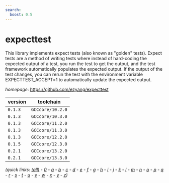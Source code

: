 ```yaml
---
search:
  boost: 0.5
---
```

# expecttest

This library implements expect tests (also known as "golden" tests). Expect tests are a method of  writing tests where instead of hard-coding the expected output of a test, you run the test to get the output, and  the test framework automatically populates the expected output. If the output of the test changes, you can rerun  the test with the environment variable EXPECTTEST_ACCEPT=1 to automatically update the expected output.

*homepage*: <https://github.com/ezyang/expecttest>

version | toolchain
--------|----------
``0.1.3`` | ``GCCcore/10.2.0``
``0.1.3`` | ``GCCcore/10.3.0``
``0.1.3`` | ``GCCcore/11.2.0``
``0.1.3`` | ``GCCcore/11.3.0``
``0.1.3`` | ``GCCcore/12.2.0``
``0.1.5`` | ``GCCcore/12.3.0``
``0.2.1`` | ``GCCcore/13.2.0``
``0.2.1`` | ``GCCcore/13.3.0``


*(quick links: [(all)](../index.md) - [0](../0/index.md) - [a](../a/index.md) - [b](../b/index.md) - [c](../c/index.md) - [d](../d/index.md) - [e](../e/index.md) - [f](../f/index.md) - [g](../g/index.md) - [h](../h/index.md) - [i](../i/index.md) - [j](../j/index.md) - [k](../k/index.md) - [l](../l/index.md) - [m](../m/index.md) - [n](../n/index.md) - [o](../o/index.md) - [p](../p/index.md) - [q](../q/index.md) - [r](../r/index.md) - [s](../s/index.md) - [t](../t/index.md) - [u](../u/index.md) - [v](../v/index.md) - [w](../w/index.md) - [x](../x/index.md) - [y](../y/index.md) - [z](../z/index.md))*

